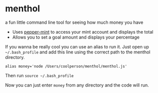 # menthol
a fun little command line tool for seeing how much money you have

- Uses [pepper-mint](https://github.com/dhleong/pepper-mint) to access your mint account and displays the total
- Allows you to set a goal amount and displays your percentage


If you wanna be really cool you can use an alias to run it. Just open up ` ~/.bash_profile` and add this line using the correct path to the menthol directory.
```
alias money='node /Users/coolperson/menthol/menthol.js'
```
Then run `source ~/.bash_profile`

Now you can just enter `money` from any directory and the code will run.
